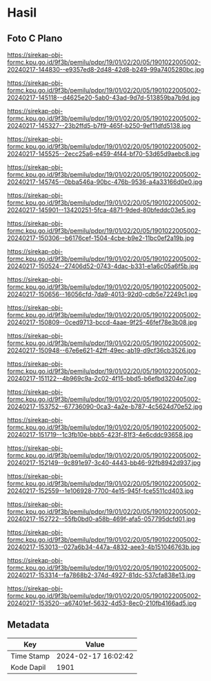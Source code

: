 # Hasil

## Foto C Plano

https://sirekap-obj-formc.kpu.go.id/9f3b/pemilu/pdpr/19/01/02/20/05/1901022005002-20240217-144830--e9357ed8-2d48-42d8-b249-99a7405280bc.jpg

https://sirekap-obj-formc.kpu.go.id/9f3b/pemilu/pdpr/19/01/02/20/05/1901022005002-20240217-145118--d4625e20-5ab0-43ad-9d7d-513859ba7b9d.jpg

https://sirekap-obj-formc.kpu.go.id/9f3b/pemilu/pdpr/19/01/02/20/05/1901022005002-20240217-145327--23b2ffd5-b7f9-465f-b250-9ef11dfd5138.jpg

https://sirekap-obj-formc.kpu.go.id/9f3b/pemilu/pdpr/19/01/02/20/05/1901022005002-20240217-145525--2ecc25a6-e459-4f44-bf70-53d65d9aebc8.jpg

https://sirekap-obj-formc.kpu.go.id/9f3b/pemilu/pdpr/19/01/02/20/05/1901022005002-20240217-145745--0bba546a-90bc-476b-9536-a4a33166d0e0.jpg

https://sirekap-obj-formc.kpu.go.id/9f3b/pemilu/pdpr/19/01/02/20/05/1901022005002-20240217-145901--13420251-5fca-4871-9ded-80bfeddc03e5.jpg

https://sirekap-obj-formc.kpu.go.id/9f3b/pemilu/pdpr/19/01/02/20/05/1901022005002-20240217-150306--b6176cef-1504-4cbe-b9e2-11bc0ef2a19b.jpg

https://sirekap-obj-formc.kpu.go.id/9f3b/pemilu/pdpr/19/01/02/20/05/1901022005002-20240217-150524--27406d52-0743-4dac-b331-e1a6c05a6f5b.jpg

https://sirekap-obj-formc.kpu.go.id/9f3b/pemilu/pdpr/19/01/02/20/05/1901022005002-20240217-150656--16056cfd-7da9-4013-92d0-cdb5e72249c1.jpg

https://sirekap-obj-formc.kpu.go.id/9f3b/pemilu/pdpr/19/01/02/20/05/1901022005002-20240217-150809--0ced9713-bccd-4aae-9f25-46fef78e3b08.jpg

https://sirekap-obj-formc.kpu.go.id/9f3b/pemilu/pdpr/19/01/02/20/05/1901022005002-20240217-150948--67e6e621-42ff-49ec-ab19-d9cf36cb3526.jpg

https://sirekap-obj-formc.kpu.go.id/9f3b/pemilu/pdpr/19/01/02/20/05/1901022005002-20240217-151122--4b969c9a-2c02-4f15-bbd5-b6efbd3204e7.jpg

https://sirekap-obj-formc.kpu.go.id/9f3b/pemilu/pdpr/19/01/02/20/05/1901022005002-20240217-153752--67736090-0ca3-4a2e-b787-4c5624d70e52.jpg

https://sirekap-obj-formc.kpu.go.id/9f3b/pemilu/pdpr/19/01/02/20/05/1901022005002-20240217-151719--1c3fb10e-bbb5-423f-81f3-4e6cddc93658.jpg

https://sirekap-obj-formc.kpu.go.id/9f3b/pemilu/pdpr/19/01/02/20/05/1901022005002-20240217-152149--9c891e97-3c40-4443-bb46-92fb8942d937.jpg

https://sirekap-obj-formc.kpu.go.id/9f3b/pemilu/pdpr/19/01/02/20/05/1901022005002-20240217-152559--1e106928-7700-4e15-945f-fce5511cd403.jpg

https://sirekap-obj-formc.kpu.go.id/9f3b/pemilu/pdpr/19/01/02/20/05/1901022005002-20240217-152722--55fb0bd0-a58b-469f-afa5-057795dcfd01.jpg

https://sirekap-obj-formc.kpu.go.id/9f3b/pemilu/pdpr/19/01/02/20/05/1901022005002-20240217-153013--027a6b34-447a-4832-aee3-4b151046763b.jpg

https://sirekap-obj-formc.kpu.go.id/9f3b/pemilu/pdpr/19/01/02/20/05/1901022005002-20240217-153314--fa7868b2-374d-4927-81dc-537cfa838e13.jpg

https://sirekap-obj-formc.kpu.go.id/9f3b/pemilu/pdpr/19/01/02/20/05/1901022005002-20240217-153520--a67401ef-5632-4d53-8ec0-210fb4166ad5.jpg


## Metadata

| Key        | Value               |
| ---------- | ------------------- |
| Time Stamp | 2024-02-17 16:02:42 |
| Kode Dapil | 1901                |



